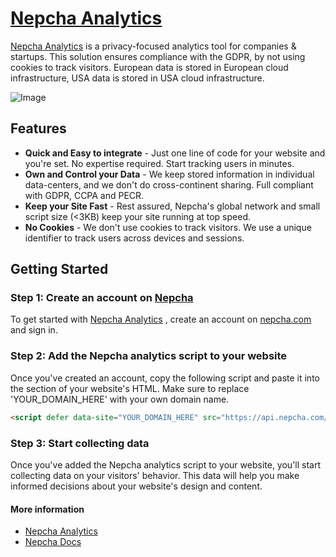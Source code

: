 # [Nepcha Analytics](http://nepcha.com?ref=readme-nepcha)
[Nepcha Analytics](https://nepcha.com) is a privacy-focused analytics tool for companies & startups. This solution ensures compliance with the GDPR, by not using cookies to track visitors. European data is stored in European cloud infrastructure, USA data is stored in USA cloud infrastructure.

![Image](https://nepcha.com/img/header-readme.png)

## Features
- **Quick and Easy to integrate** - Just one line of code for your website and you're set. No expertise required. Start tracking users in minutes.
- **Own and Control your Data** - We keep stored information in individual data-centers, and we don't do cross-continent sharing. Full compliant with GDPR, CCPA and PECR.
- **Keep your Site Fast** - Rest assured, Nepcha's global network and small script size (<3KB) keep your site running at top speed.
- **No Cookies** - We don't use cookies to track visitors. We use a unique identifier to track users across devices and sessions.

## Getting Started

### Step 1: Create an account on [Nepcha](https://nepcha.com)
To get started with [Nepcha Analytics](https://nepcha.com) , create an account on [nepcha.com](https://nepcha.com) and sign in.

### Step 2: Add the Nepcha analytics script to your website
Once you've created an account, copy the following script and paste it into the <head> section of your website's HTML. Make sure to replace 'YOUR_DOMAIN_HERE' with your own domain name.

```html
<script defer data-site="YOUR_DOMAIN_HERE" src="https://api.nepcha.com/js/nepcha-analytics.js"></script>
```

### Step 3: Start collecting data
Once you've added the Nepcha analytics script to your website, you'll start collecting data on your visitors' behavior. This data will help you make informed decisions about your website's design and content.

#### More information
- [Nepcha Analytics](https://nepcha.com)
- [Nepcha Docs](https://nepcha.com/docs)

